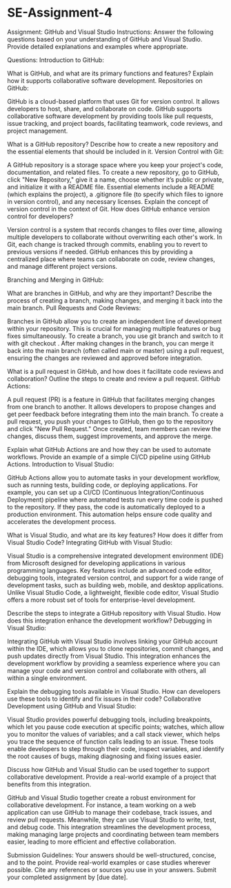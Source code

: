 # SE-Assignment-4
Assignment: GitHub and Visual Studio
Instructions:
Answer the following questions based on your understanding of GitHub and Visual Studio. Provide detailed explanations and examples where appropriate.

Questions:
Introduction to GitHub:

What is GitHub, and what are its primary functions and features? Explain how it supports collaborative software development.
Repositories on GitHub:

GitHub is a cloud-based platform that uses Git for version control. It allows developers to host, share, and collaborate on code. 
GitHub supports collaborative software development by providing tools like pull requests, issue tracking, and project boards, facilitating teamwork, code reviews, and project management.

What is a GitHub repository? Describe how to create a new repository and the essential elements that should be included in it.
Version Control with Git:

A GitHub repository is a storage space where you keep your project's code, documentation, and related files. To create a new repository, go to GitHub, click "New Repository," give it a name, choose whether it’s public or private, and initialize it with a README file. Essential elements include a README (which explains the project), a .gitignore file (to specify which files to ignore in version control), and any necessary licenses.
Explain the concept of version control in the context of Git. How does GitHub enhance version control for developers?

Version control is a system that records changes to files over time, allowing multiple developers to collaborate without overwriting each other's work. In Git, each change is tracked through commits, enabling you to revert to previous versions if needed. GitHub enhances this by providing a centralized place where teams can collaborate on code, review changes, and manage different project versions.


Branching and Merging in GitHub:

What are branches in GitHub, and why are they important? Describe the process of creating a branch, making changes, and merging it back into the main branch.
Pull Requests and Code Reviews:

Branches in GitHub allow you to create an independent line of development within your repository. This is crucial for managing multiple features or bug fixes simultaneously. To create a branch, you use git branch <branch-name> and switch to it with git checkout <branch-name>. After making changes in the branch, you can merge it back into the main branch (often called main or master) using a pull request, ensuring the changes are reviewed and approved before integration.

What is a pull request in GitHub, and how does it facilitate code reviews and collaboration? Outline the steps to create and review a pull request.
GitHub Actions:

A pull request (PR) is a feature in GitHub that facilitates merging changes from one branch to another. It allows developers to propose changes and get peer feedback before integrating them into the main branch. To create a pull request, you push your changes to GitHub, then go to the repository and click "New Pull Request." Once created, team members can review the changes, discuss them, suggest improvements, and approve the merge.

Explain what GitHub Actions are and how they can be used to automate workflows. Provide an example of a simple CI/CD pipeline using GitHub Actions.
Introduction to Visual Studio:

GitHub Actions allow you to automate tasks in your development workflow, such as running tests, building code, or deploying applications. For example, you can set up a CI/CD (Continuous Integration/Continuous Deployment) pipeline where automated tests run every time code is pushed to the repository. If they pass, the code is automatically deployed to a production environment. This automation helps ensure code quality and accelerates the development process.

What is Visual Studio, and what are its key features? How does it differ from Visual Studio Code?
Integrating GitHub with Visual Studio:

Visual Studio is a comprehensive integrated development environment (IDE) from Microsoft designed for developing applications in various programming languages. Key features include an advanced code editor, debugging tools, integrated version control, and support for a wide range of development tasks, such as building web, mobile, and desktop applications. Unlike Visual Studio Code, a lightweight, flexible code editor, Visual Studio offers a more robust set of tools for enterprise-level development.

Describe the steps to integrate a GitHub repository with Visual Studio. How does this integration enhance the development workflow?
Debugging in Visual Studio:

Integrating GitHub with Visual Studio involves linking your GitHub account within the IDE, which allows you to clone repositories, commit changes, and push updates directly from Visual Studio. This integration enhances the development workflow by providing a seamless experience where you can manage your code and version control and collaborate with others, all within a single environment.

Explain the debugging tools available in Visual Studio. How can developers use these tools to identify and fix issues in their code?
Collaborative Development using GitHub and Visual Studio:

Visual Studio provides powerful debugging tools, including breakpoints, which let you pause code execution at specific points; watches, which allow you to monitor the values of variables; and a call stack viewer, which helps you trace the sequence of function calls leading to an issue. These tools enable developers to step through their code, inspect variables, and identify the root causes of bugs, making diagnosing and fixing issues easier.

Discuss how GitHub and Visual Studio can be used together to support collaborative development. Provide a real-world example of a project that benefits from this integration.

GitHub and Visual Studio together create a robust environment for collaborative development. For instance, a team working on a web application can use GitHub to manage their codebase, track issues, and review pull requests. Meanwhile, they can use Visual Studio to write, test, and debug code. This integration streamlines the development process, making managing large projects and coordinating between team members easier, leading to more efficient and effective collaboration.


Submission Guidelines:
Your answers should be well-structured, concise, and to the point.
Provide real-world examples or case studies wherever possible.
Cite any references or sources you use in your answers.
Submit your completed assignment by [due date].
